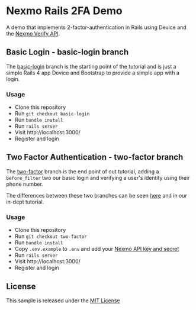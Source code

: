 # Nexmo Rails 2FA Demo

A demo that implements 2-factor-authentication in Rails
using Device and the [Nexmo Verify API](https://www.nexmo.com/products/verify/).

## Basic Login - basic-login branch

The [basic-login](../../tree/basic-login) branch is the starting point of the
tutorial and is just a simple Rails 4 app Device and Bootstrap to provide a
simple app with a login.

### Usage

* Clone this repository
* Run `git checkout basic-login`
* Run `bundle install`
* Run `rails server`
* Visit http://localhost:3000/
* Register and login

## Two Factor Authentication  - two-factor branch

The [two-factor](../../tree/two-factor) branch is the end point of out tutorial,
adding a `before_filter` two our basic login and verifying a user's identity
using their phone number.

The differences between these two branches can be seen [here](../../compare/basic-login...two-factor)
and in our in-dept tutorial.

### Usage

* Clone this repository
* Run `git checkout two-factor`
* Run `bundle install`
* Copy `.env.example` to `.env` and add your [Nexmo API key and secret](https://dashboard.nexmo.com/settings)
* Run `rails server`
* Visit http://localhost:3000/
* Register and login

## License

This sample is released under the [MIT License][license]

[license]: LICENSE.txt
